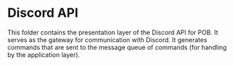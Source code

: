 # Discord API

This folder contains the presentation layer of the Discord API for POB.
It serves as the gateway for communication with Discord. It generates commands
that are sent to the message queue of commands (for handling by the application layer).
